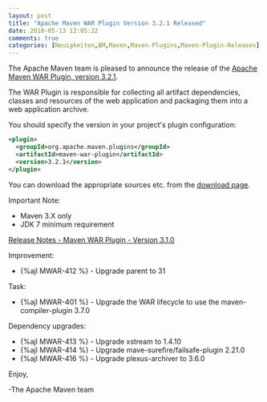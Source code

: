 ```yaml
---
layout: post
title: "Apache Maven WAR Plugin Version 3.2.1 Released"
date: 2018-05-13 12:05:22
comments: true
categories: [Neuigkeiten,BM,Maven,Maven-Plugins,Maven-Plugin-Releases]
---
```

The Apache Maven team is pleased to announce the release of the 
[Apache Maven WAR Plugin, version 3.2.1](https://maven.apache.org/plugins/maven-war-plugin/).

The WAR Plugin is responsible for collecting all artifact dependencies, classes
and resources of the web application and packaging them into a web application
archive.

You should specify the version in your project's plugin configuration:

``` xml
<plugin>
  <groupId>org.apache.maven.plugins</groupId>
  <artifactId>maven-war-plugin</artifactId>
  <version>3.2.1</version>
</plugin>
```

You can download the appropriate sources etc. from the [download page][download].

Important Note: 

 * Maven 3.X only
 * JDK 7 minimum requirement


<!-- more -->

[Release Notes - Maven WAR Plugin - Version 3.1.0](https://issues.apache.org/jira/secure/ReleaseNote.jspa?projectId=12318121&version=12341729)

Improvement:

 * {%ajl MWAR-412 %} - Upgrade parent to 31

Task:

 * {%ajl MWAR-401 %} - Upgrade the WAR lifecycle to use the maven-compiler-plugin 3.7.0

Dependency upgrades:

 * {%ajl MWAR-413 %} - Upgrade xstream to 1.4.10
 * {%ajl MWAR-414 %} - Upgrade mave-surefire/failsafe-plugin 2.21.0
 * {%ajl MWAR-416 %} - Upgrade plexus-archiver to 3.6.0


Enjoy,

-The Apache Maven team

[download]: https://maven.apache.org/plugins/maven-war-plugin/download.cgi

